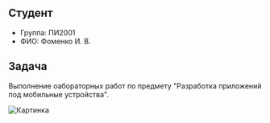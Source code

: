 ## Студент

* Группа: ПИ2001
* ФИО: Фоменко И. В.

## Задача

Выполнение оабораторных работ по предмету "Разработка приложений под мобильные устройства".

![Картинка](https://github.githubassets.com/images/modules/profile/achievements/pull-shark-default.png)
